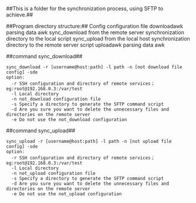 ##This is a folder for the synchronization process, using SFTP to achieve.##

##Program directory structure:##
	Config configuration file
	downloadawk parsing data awk
	sync_download from the remote server synchronization directory to the local script
	sync_upload from the local host synchronization directory to the remote server script
	uploadawk parsing data awk

##command sync_download##

  	sync_download -r [username@host:path] -l path -n [not download file config] -sde
	option:
	  -r SSH configuration and directory of remote services；eg:root@192.168.0.3:/var/test
	  -l Local directory
	  -n not_download configuration file
	  -s Specify a directory to generate the SFTP command script
	  -d Are you sure you want to delete the unnecessary files and directories on the remote server
	  -e Do not use the not_download configuration

##command sync_upload##

	sync_upload -r [username@host:path] -l path -n [not upload file config] -sde
	option:
	  -r SSH configuration and directory of remote services；eg:root@192.168.0.3:/var/test
	  -l Local directory
	  -n not_upload configuration file
	  -s Specify a directory to generate the SFTP command script
	  -d Are you sure you want to delete the unnecessary files and directories on the remote server
	  -e Do not use the not_upload configuration


